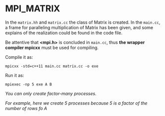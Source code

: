 # MPI_MATRIX #

In the `matrix.hh` and `matrix.cc` the class of Matrix is created. In the `main.cc`,
a frame for paralleling multiplication of Matrix has been given, and some explains
of the realization could be found in the code file.

Be attentive that **<mpi.h>** is concluded in `main.cc`, thus **the wrapper compiler mpicxx** must be used for compiling.

Compile it as:

`mpicxx -std=c++11 main.cc matrix.cc -o exe`

Run it as:

`mpiexec -np 5 exe A B`

*You can only create factor-many processes.*

*For example, here we create 5 processes because 5 is a factor of the number of rows fo A*

